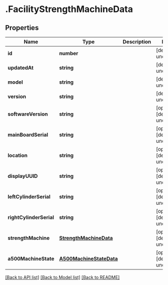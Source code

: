 # .FacilityStrengthMachineData

## Properties

Name | Type | Description | Notes
------------ | ------------- | ------------- | -------------
**id** | **number** |  | [default to undefined]
**updatedAt** | **string** |  | [default to undefined]
**model** | **string** |  | [default to undefined]
**version** | **string** |  | [default to undefined]
**softwareVersion** | **string** |  | [optional] [default to undefined]
**mainBoardSerial** | **string** |  | [optional] [default to undefined]
**location** | **string** |  | [optional] [default to undefined]
**displayUUID** | **string** |  | [optional] [default to undefined]
**leftCylinderSerial** | **string** |  | [optional] [default to undefined]
**rightCylinderSerial** | **string** |  | [optional] [default to undefined]
**strengthMachine** | [**StrengthMachineData**](StrengthMachineData.md) |  | [optional] [default to undefined]
**a500MachineState** | [**A500MachineStateData**](A500MachineStateData.md) |  | [optional] [default to undefined]


[[Back to API list]](../README.md#documentation-for-api-endpoints) [[Back to Model list]](../README.md#documentation-for-models) [[Back to README]](../README.md)
